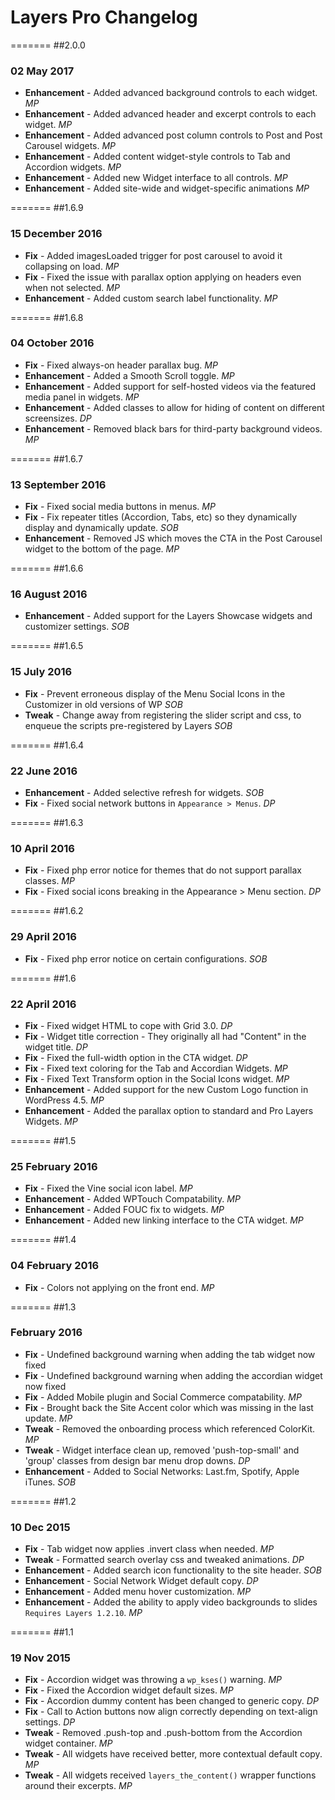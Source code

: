 # Layers Pro Changelog

=======
##2.0.0
### 02 May 2017

* **Enhancement** - Added advanced background controls to each widget. *MP*
* **Enhancement** - Added advanced header and excerpt controls to each widget. *MP*
* **Enhancement** - Added advanced post column controls to Post and Post Carousel widgets. *MP*
* **Enhancement** - Added content widget-style controls to Tab and Accordion widgets. *MP*
* **Enhancement** - Added new Widget interface to all controls. *MP*
* **Enhancement** - Added site-wide and widget-specific animations *MP*

=======
##1.6.9
### 15 December 2016

* **Fix** - Added imagesLoaded trigger for post carousel to avoid it collapsing on load. *MP*
* **Fix** - Fixed the issue with parallax option applying on headers even when not selected. *MP*
* **Enhancement** - Added custom search label functionality. *MP*

=======
##1.6.8
### 04 October 2016

* **Fix** - Fixed always-on header parallax bug. *MP*
* **Enhancement** - Added a Smooth Scroll toggle. *MP*
* **Enhancement** - Added support for self-hosted videos via the featured media panel in widgets. *MP*
* **Enhancement** - Added classes to allow for hiding of content on different screensizes. *DP*
* **Enhancement** - Removed black bars for third-party background videos. *MP*

=======
##1.6.7
### 13 September 2016

* **Fix** - Fixed social media buttons in menus. *MP*
* **Fix** - Fix repeater titles (Accordion, Tabs, etc) so they dynamically display and dynamically update. *SOB*
* **Enhancement** - Removed JS which moves the CTA in the Post Carousel widget to the bottom of the page. *MP*

=======
##1.6.6
### 16 August 2016

* **Enhancement** - Added support for the Layers Showcase widgets and customizer settings. *SOB*

=======
##1.6.5
### 15 July 2016

* **Fix** - Prevent erroneous display of the Menu Social Icons in the Customizer in old versions of WP *SOB*
* **Tweak** - Change away from registering the slider script and css, to enqueue the scripts pre-registered by Layers *SOB*

=======
##1.6.4
### 22 June 2016

* **Enhancement** - Added selective refresh for widgets. *SOB*
* **Fix** - Fixed social network buttons in `Appearance > Menus`. *DP*

=======
##1.6.3
### 10 April 2016

* **Fix** - Fixed php error notice for themes that do not support parallax classes. *MP*
* **Fix** - Fixed social icons breaking in the Appearance > Menu section. *DP*

=======
##1.6.2
### 29 April 2016

* **Fix** - Fixed php error notice on certain configurations. *SOB*

=======
##1.6
### 22 April 2016

* **Fix** - Fixed widget HTML to cope with Grid 3.0. *DP*
* **Fix** - Widget title correction - They originally all had "Content" in the widget title. *DP*
* **Fix** - Fixed the full-width option in the CTA widget. *DP*
* **Fix** - Fixed text coloring for the Tab and Accordian Widgets. *MP*
* **Fix** - Fixed Text Transform option in the Social Icons widget. *MP*
* **Enhancement** - Added support for the new Custom Logo function in WordPress 4.5. *MP*
* **Enhancement** - Added the parallax option to standard and Pro Layers Widgets. *MP*

=======
##1.5
### 25 February 2016

* **Fix** - Fixed the Vine social icon label. *MP*
* **Enhancement** - Added WPTouch Compatability. *MP*
* **Enhancement** - Added FOUC fix to widgets. *MP*
* **Enhancement** - Added new linking interface to the CTA widget. *MP*

=======
##1.4
### 04 February 2016

* **Fix** - Colors not applying on the front end. *MP*

=======
##1.3
### February 2016

* **Fix** - Undefined background warning when adding the tab widget now fixed
* **Fix** - Undefined background warning when adding the accordian widget now fixed
* **Fix** - Added Mobile plugin and Social Commerce compatability. *MP*
* **Fix** - Brought back the Site Accent color which was missing in the last update. *MP*
* **Tweak** - Removed the onboarding process which referenced ColorKit. *MP*
* **Tweak** - Widget interface clean up, removed 'push-top-small' and 'group' classes from design bar menu drop downs. *DP*
* **Enhancement** - Added to Social Networks: Last.fm, Spotify, Apple iTunes. *SOB*

=======
##1.2
### 10 Dec 2015

* **Fix** - Tab widget now applies .invert class when needed. *MP*
* **Tweak** - Formatted search overlay css and tweaked animations. *DP*
* **Enhancement** - Added search icon functionality to the site header. *SOB*
* **Enhancement** - Social Network Widget default copy. *DP*
* **Enhancement** - Added menu hover customization. *MP*
* **Enhancement** - Added the ability to apply video backgrounds to slides `Requires Layers 1.2.10`. *MP*

=======
##1.1
### 19 Nov 2015

* **Fix** - Accordion widget was throwing a `wp_kses()` warning. *MP*
* **Fix** - Fixed the Accordion widget default sizes. *MP*
* **Fix** - Accordion dummy content has been changed to generic copy. *DP*
* **Fix** - Call to Action buttons now align correctly depending on text-align settings. *DP*
* **Tweak** - Removed .push-top and .push-bottom from the Accordion widget container. *MP*
* **Tweak** - All widgets have received better, more contextual default copy. *MP*
* **Tweak** - All widgets received `layers_the_content()` wrapper functions around their excerpts. *MP*